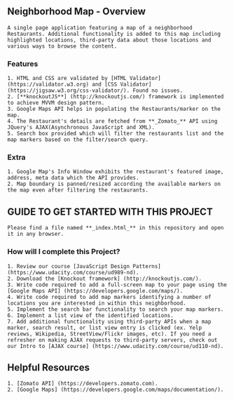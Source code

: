## Neighborhood Map - Overview
    A single page application featuring a map of a neighborhood Restaurants. Additional functionality is added to this map including highlighted locations, third-party data about those locations and various ways to browse the content.

### Features

    1. HTML and CSS are validated by [HTML Validator](https://validator.w3.org) and [CSS Validator] (https://jigsaw.w3.org/css-validator/). Found no issues.
    2. [**knockoutJS**] (http://knockoutjs.com/) framework is implemented to achieve MVVM design pattern.
    3. Google Maps API helps in populating the Restaurants/marker on the map.
    4. The Restaurant's details are fetched from **_Zomato_** API using JQuery's AJAX(Asynchronous JavaScript and XML).
    5. Search box provided which will filter the restaurants list and the map markers based on the filter/search query.
   
### Extra

    1. Google Map's Info Window exhibits the restaurant's featured image, address, meta data which the API provides.
    2. Map boundary is panned/resized according the available markers on the map even after filtering the restaurants. 

## GUIDE TO GET STARTED WITH THIS PROJECT

    Please find a file named **_index.html_** in this repository and open it in any browser.
    
### How will I complete this Project?

    1. Review our course [JavaScript Design Patterns] (https://www.udacity.com/course/ud989-nd).
    2. Download the [Knockout framework] (http://knockoutjs.com/).
    3. Write code required to add a full-screen map to your page using the [Google Maps API] (https://developers.google.com/maps/).
    4. Write code required to add map markers identifying a number of locations you are interested in within this neighborhood.
    5. Implement the search bar functionality to search your map markers.
    6. Implement a list view of the identified locations.
    7. Add additional functionality using third-party APIs when a map marker, search result, or list view entry is clicked (ex. Yelp reviews, Wikipedia, StreetView/Flickr images, etc). If you need a refresher on making AJAX requests to third-party servers, check out our Intro to [AJAX course] (https://www.udacity.com/course/ud110-nd).

## Helpful Resources

    1. [Zomato API] (https://developers.zomato.com).
    2. [Google Maps] (https://developers.google.com/maps/documentation/).